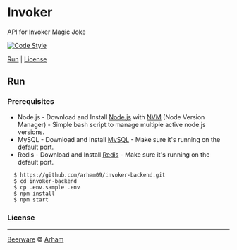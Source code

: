 # Invoker
API for Invoker Magic Joke

[![Code Style](https://img.shields.io/badge/code%20style-standard-green.svg)](https://github.com/feross/standard)


[Run](#run) |
[License](#license)

## Run

### Prerequisites
- Node.js - Download and Install [Node.js](https://nodejs.org/en/) with [NVM](https://github.com/creationix/nvm) (Node Version Manager) - Simple bash script to manage multiple active node.js versions.
- MySQL - Download and Install [MySQL](https://www.mysql.com/downloads/) - Make sure it's running on the default port.
- Redis - Download and Install [Redis](https://redis.io/download/) - Make sure it's running on the default port.

```
  $ https://github.com/arham09/invoker-backend.git
  $ cd invoker-backend
  $ cp .env.sample .env
  $ npm install
  $ npm start
```

### License
----

[Beerware](https://en.wikipedia.org/wiki/Beerware "Beerware") © [Arham](https://twitter.com/arham_abiyan "Arham")
